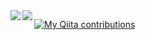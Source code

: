 <a href="https://github.com/anuraghazra/github-readme-stats">
  <img align="left" src="https://github-readme-stats.vercel.app/api?username=karamage&count_private=true&show_icons=true&theme=dracula" />
</a>
<a href="https://github.com/anuraghazra/github-readme-stats">
  <img align="left" src="https://github-readme-stats.vercel.app/api/top-langs/?username=karamage&theme=dracula" />
</a>

[![My Qiita contributions](https://qiita-badge.apiapi.app/s/mikkame/contributions.svg)](http://qiita.com/karamage)
